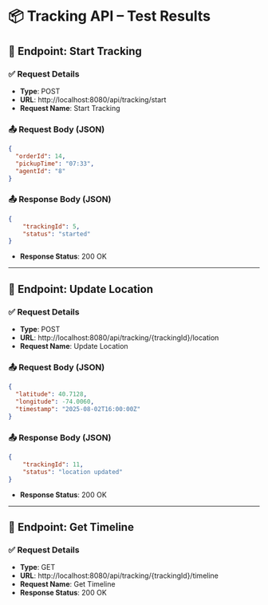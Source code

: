 # 📦 Tracking API – Test Results

## 🔄 Endpoint: Start Tracking

### ✅ Request Details

- **Type**: POST
- **URL**: http://localhost:8080/api/tracking/start
- **Request Name**: Start Tracking

### 📤 Request Body (JSON)
```json
{
  "orderId": 14,
  "pickupTime": "07:33",
  "agentId": "8"
}
```

### 📤 Response Body (JSON) 
```json
{
    "trackingId": 5,
    "status": "started"
}
```
- **Response Status**: 200 OK
----
## 🔄 Endpoint: Update Location

### ✅ Request Details

- **Type**: POST
- **URL**: http://localhost:8080/api/tracking/{trackingId}/location
- **Request Name**: Update Location

### 📤 Request Body (JSON)
```json
{
  "latitude": 40.7128,
  "longitude": -74.0060,
  "timestamp": "2025-08-02T16:00:00Z"
}
```
### 📤 Response Body (JSON)
```json
{
    "trackingId": 11,
    "status": "location updated"
}
```
- **Response Status**: 200 OK
----
## 🔄 Endpoint: Get Timeline

### ✅ Request Details

- **Type**: GET
- **URL**: http://localhost:8080/api/tracking/{trackingId}/timeline
- **Request Name**: Get Timeline
- **Response Status**: 200 OK


